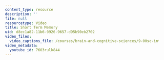 ```yaml
---
content_type: resource
description: ''
file: null
resourcetype: Video
title: Short Term Memory
uid: d8ec1a82-11b6-0926-9657-d95b90eb2702
video_files:
  video_captions_file: /courses/brain-and-cognitive-sciences/9-00sc-introduction-to-psychology-fall-2011/memory-i/short-term-memory/76O3rulk844.vtt
video_metadata:
  youtube_id: 76O3rulk844
---
```

